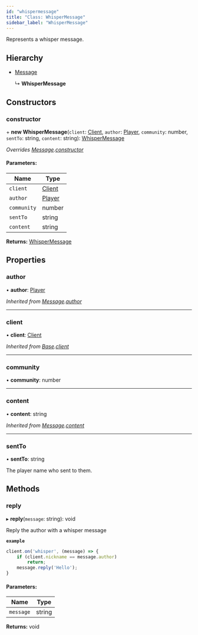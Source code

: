 ```yaml
---
id: "whispermessage"
title: "Class: WhisperMessage"
sidebar_label: "WhisperMessage"
---
```


Represents a whisper message.

## Hierarchy

* [Message](message.md)

  ↳ **WhisperMessage**

## Constructors

### constructor

\+ **new WhisperMessage**(`client`: [Client](client.md), `author`: [Player](player.md), `community`: number, `sentTo`: string, `content`: string): [WhisperMessage](whispermessage.md)

*Overrides [Message](message.md).[constructor](message.md#constructor)*

#### Parameters:

Name | Type |
------ | ------ |
`client` | [Client](client.md) |
`author` | [Player](player.md) |
`community` | number |
`sentTo` | string |
`content` | string |

**Returns:** [WhisperMessage](whispermessage.md)

## Properties

### author

•  **author**: [Player](player.md)

*Inherited from [Message](message.md).[author](message.md#author)*

___

### client

•  **client**: [Client](client.md)

*Inherited from [Base](base.md).[client](base.md#client)*

___

### community

•  **community**: number

___

### content

•  **content**: string

*Inherited from [Message](message.md).[content](message.md#content)*

___

### sentTo

•  **sentTo**: string

The player name who sent to them.

## Methods

### reply

▸ **reply**(`message`: string): void

Reply the author with a whisper message

**`example`** 
```js
client.on('whisper', (message) => {
	if (client.nickname == message.author)
		return;
	message.reply('Hello');
}
```

#### Parameters:

Name | Type |
------ | ------ |
`message` | string |

**Returns:** void
